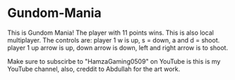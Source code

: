 # Gundom-Mania
This is Gundom Mania! The player with 11 points wins. This is also local multiplayer. The controls are: player 1 w is up, s = down, a and d = shoot. player 1 up arrow is up, down arrow is down, left and right arrow is to shoot.

Make sure to subscirbe to "HamzaGaming0509" on YouTube is this is my YouTube channel, also, creddit to Abdullah for the art work.
